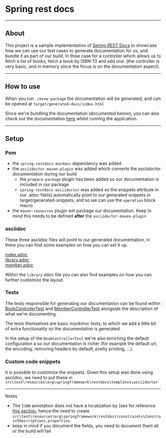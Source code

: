 # Spring rest docs

***

## About

This project is a sample implementation of [Spring REST Docs](https://spring.io/projects/spring-restdocs) to showcase how we can use our test cases to generate documentation for us, and bundle it as part of our build. In thise case for a controller which allows us to fetch a list of books, fetch a book by ISBN-13 and add one. (the controller is very basic, and in memory since the focus is on the documentation aspect).

***

## How to use

When you run `./mvnw package` the documentation will be generated, and can be opened at `target/generated-docs/index.html`

Since we're bundling the documentation (documented below), you can also check out the documentation [here](http://localhost:8080/docs/index.html) whilst running the application.

***

## Setup

### Pom
- the `spring-restdocs-mockmvc` dependency was added 
- the `asciidoctor-maven-plugin` was added which converts the asciidoctor documentation during our build
    - the `prepare-package` plugin has been added so our documentation is included in our package
    - `spring-restdocs-asciidoctor` was added so the snippets attribute in our .adoc file(s) automatically point to our generated snippets in target/generated-snippets, and so we can use the `operation` block macro
- the `maven-resources` plugin will package our documentation. Keep in mind this needs to be defined __after__ the `asciidoctor-maven-plugin` 

### asciidoc

These three asciidoc files will point to our generated documentation, in there you can find some examples on how you can set it up.

[index.adoc](src/main/asciidoc/index.adoc)  
[library.adoc](src/main/asciidoc/library.adoc)  
[member.adoc](src/main/asciidoc/member.adoc)

Within the `library` adoc file you can also find examples on how you can further customize the layout.

### Tests

The tests responsible for generating our documentation can be found within [BookControllerTest](src/test/java/dev/simonverhoeven/restdocsdemo/library/BookControllerTest.java) and [MemberControllerTest](src/test/java/dev/simonverhoeven/restdocsdemo/member/MemberControllerTest.java)  alongside the description of what we're documenting.

The tests themselves are basic mockmvc tests, to which we add a little bit of extra functionality so the documentation is generated.

In the setup of the `BookControllerTest` we're also enriching the default configuration a so our documentation is richer (for example the default url, the encoding, removing headers by default, pretty printing, ...).

### Custom code snippets

It is possible to customize the snippets. Given this setup was done using asciidoc, we need to put these in `src\test\resources\org\springframework\restdocs\templates\asciidoctor`

***

Notes

* The `ISBN` annotation does not have a localization by (see for reference [this section](https://docs.spring.io/spring-restdocs/docs/current/reference/htmlsingle/#documenting-your-api-constraints-describing), hence the need to create `src\test\resources\org\springframework\restdocs\constraints\ConstraintDescriptions.properties`
* keep in mind if you document the fields, you need to document them all or the build will fail
